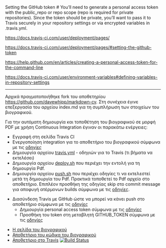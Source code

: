 Setting the GitHub token #
You’ll need to generate a personal access token with the public_repo or repo scope (repo is required for private repositories). Since the token should be private, you’ll want to pass it to Travis securely in your repository settings or via encrypted variables in .travis.yml.

https://docs.travis-ci.com/user/deployment/pages/

https://docs.travis-ci.com/user/deployment/pages/#setting-the-github-token




https://help.github.com/en/articles/creating-a-personal-access-token-for-the-command-line

https://docs.travis-ci.com/user/environment-variables#defining-variables-in-repository-settings

---
Αρχικά πραγματοποιήθηκε fork του αποθετηρίου https://github.com/davewhipp/markdown-cv. Στη συνέχεια έγινε επεξεργασία του αρχείου index.md για τη συμπλήρωση των στοιχείων του βιογραφικού.

Για την αυτόματη δημιουργία και τοποθέτηση του βιογραφικού σε μορφή PDF με χρήση Continuous Integration έγιναν οι παρακάτω ενέργειες:

* Εγγραφή στη σελίδα Travis CI
* Ενεργοποίηση integration για το αποθετήριο του βιογραφικού σύμφωνα με τις [οδηγίες](https://travis-ci.org/getting_started)
* Δημιουργία αρχείου [travis.yml](https://github.com/c18papa/markdown-cv-c18papa/blob/master/.travis.yml) - οδηγιών για το Travis (τι βήματα να εκτελέσει)
* Δημιουργία αρχείου [deploy.sh](https://github.com/c18papa/markdown-cv-c18papa/blob/master/deploy.sh) που περιέχει την εντολή για τη δημιουργία Pdf.
* Δημιουργία αρχείου [push.sh](https://github.com/c18papa/markdown-cv-c18papa/blob/master/push.sh) που περιέχει οδηγίες τι να εκτελεστεί μετά τη δημιουργία του Pdf. Πρακτικά τοποθετεί το Pdf αρχείο στο αποθετήριο. Επιπλέον προσθήκη της οδηγίας skip στο commit message για αποφυγή ατέρμονων builds σύμφωνα με τις [οδηγίες](https://docs.travis-ci.com/user/customizing-the-build/#skipping-a-build).
- Διασύνδεση Travis με GitHub ώστε να μπορεί να κάνει push στο αποθετήριο σύμφωνα με τις [οδηγίες](https://docs.travis-ci.com/user/deployment/pages/#setting-the-github-token)
   - Δημιουργία personal access token  σύμφωνα με τις [οδηγίες](https://help.github.com/articles/creating-an-access-token-for-command-line-use/)
   - Προσθήκη του token στη μεταβλητή GITHUB_TOKEN  σύμφωνα με τις [οδηγίες](https://docs.travis-ci.com/user/environment-variables#defining-variables-in-repository-settings)


*  [Η σελίδα του βιογραφικού](https://c18papa.github.io/markdown-cv-c18papa/)
*  [Αποθετήριο του κώδικα του βιογραφικού](https://github.com/c18papa/markdown-cv-c18papa)
*  [Αποθετήριο στο Travis](https://travis-ci.org/c18papa/markdown-cv-c18papa) [![Build Status](https://travis-ci.org/c18papa/markdown-cv-c18papa.svg?branch=master)](https://travis-ci.org/c18papa/markdown-cv-c18papa)




